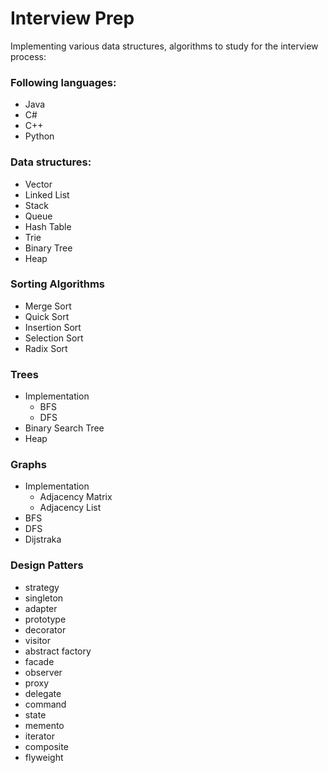 # Interview Prep

Implementing various data structures, algorithms to study for the interview process:

### Following languages:
* Java
* C#
* C++
* Python

### Data structures:
* Vector
* Linked List
* Stack
* Queue
* Hash Table
* Trie
* Binary Tree
* Heap


### Sorting Algorithms
* Merge Sort
* Quick Sort
* Insertion Sort
* Selection Sort
* Radix Sort

### Trees
* Implementation
  * BFS
  * DFS
* Binary Search Tree
* Heap

### Graphs
* Implementation
  * Adjacency Matrix
  * Adjacency List
* BFS
* DFS
* Dijstraka

### Design Patters
* strategy
* singleton
* adapter
* prototype
* decorator
* visitor
* abstract factory
* facade
* observer
* proxy
* delegate
* command
* state
* memento
* iterator
* composite
* flyweight
